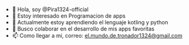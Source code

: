 - 👋 Hola, soy @Pira1324-official
- 👀 Estoy interesado en Programacion de apps
- 🌱 Actualmente estoy aprendiendo el lenguaje kotling y python
- 💞️ Busco colaborar en el desarrollo de mis apps favoritas
- 📫 Como llegar a mi, correo: el.mundo.de.tronador1324@gmail.com
<!---
Pira1324/Pira1324 is a ✨ special ✨ repository because its `README.md` (this file) appears on your GitHub profile.
You can click the Preview link to take a look at your changes.
--->
